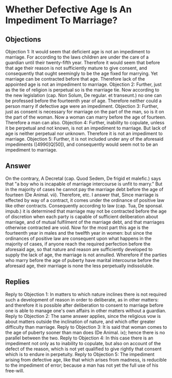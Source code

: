 # Whether Defective Age Is An Impediment To Marriage?
## Objections
Objection 1: It would seem that deficient age is not an impediment to marriage. For according to the laws children are under the care of a guardian until their twenty-fifth year. Therefore it would seem that before that age their reason is not sufficiently mature to give consent, and consequently that ought seemingly to be the age fixed for marrying. Yet marriage can be contracted before that age. Therefore lack of the appointed age is not an impediment to marriage.
Objection 2: Further, just as the tie of religion is perpetual so is the marriage tie. Now according to the new legislation (cap. Non Solum, De regular. et transeunt.) no one can be professed before the fourteenth year of age. Therefore neither could a person marry if defective age were an impediment.
Objection 3: Further, just as consent is necessary for marriage on the part of the man, so is it on the part of the woman. Now a woman can marry before the age of fourteen. Therefore a man can also.
Objection 4: Further, inability to copulate, unless it be perpetual and not known, is not an impediment to marriage. But lack of age is neither perpetual nor unknown. Therefore it is not an impediment to marriage.
Objection 5: Further, it is not included under any of the aforesaid impediments ([4990]Q[50]), and consequently would seem not to be an impediment to marriage.
## Answer
On the contrary, A Decretal (cap. Quod Sedem, De frigid et malefic.) says that "a boy who is incapable of marriage intercourse is unfit to marry." But in the majority of cases he cannot pay the marriage debt before the age of fourteen (De Animal. vii). Therefore, etc.
I answer that, Since marriage is effected by way of a contract, it comes under the ordinance of positive law like other contracts. Consequently according to law (cap. Tua, De sponsal. impub.) it is determined that marriage may not be contracted before the age of discretion when each party is capable of sufficient deliberation about marriage, and of mutual fulfilment of the marriage debt, and that marriages otherwise contracted are void. Now for the most part this age is the fourteenth year in males and the twelfth year in women: but since the ordinances of positive law are consequent upon what happens in the majority of cases, if anyone reach the required perfection before the aforesaid age, so that nature and reason are sufficiently developed to supply the lack of age, the marriage is not annulled. Wherefore if the parties who marry before the age of puberty have marital intercourse before the aforesaid age, their marriage is none the less perpetually indissoluble.
## Replies
Reply to Objection 1: In matters to which nature inclines there is not required such a development of reason in order to deliberate, as in other matters: and therefore it is possible after deliberation to consent to marriage before one is able to manage one's own affairs in other matters without a guardian.
Reply to Objection 2: The same answer applies, since the religious vow is about matters outside the inclination of nature, and which offer greater difficulty than marriage.
Reply to Objection 3: It is said that woman comes to the age of puberty sooner than man does (De Animal. ix); hence there is no parallel between the two.
Reply to Objection 4: In this case there is an impediment not only as to inability to copulate, but also on account of the defect of the reason, which is not yet qualified to give rightly that consent which is to endure in perpetuity.
Reply to Objection 5: The impediment arising from defective age, like that which arises from madness, is reducible to the impediment of error; because a man has not yet the full use of his free-will.